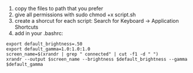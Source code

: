 1) copy the files to path that you prefer
2) give all permissions with sudo chmod +x script.sh
3) create a shorcut for each script: Search for Keyboard -> Application Shortcuts
4) add in your .bashrc:
```
export default_brightness=.50
export default_gamma=1.0:1.0:1.0
screen_name=$(xrandr | grep " connected" | cut -f1 -d " ")
xrandr --output $screen_name --brightness $default_brightness --gamma $default_gamma
```
